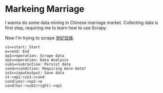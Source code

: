 # Markeing Marriage

I wanna do some data mining in Chinese marriage market. Collecting data is first step, requiring me to learn how to use Scrapy.

Now I'm trying to scrape [世纪佳缘](http://www.jiayuan.com/).

``` flow
st=>start: Start
e=>end: End
op1=>operation: Scrape data
op2=>operation: Data Analysis
sub1=>subroutine: Persist data
cond=>condition: Requiring more data?
io1=>inputoutput: Save data
st->op1->io1->cond
cond(yes)->op2->e
cond(no)->sub1(right)->op1
```